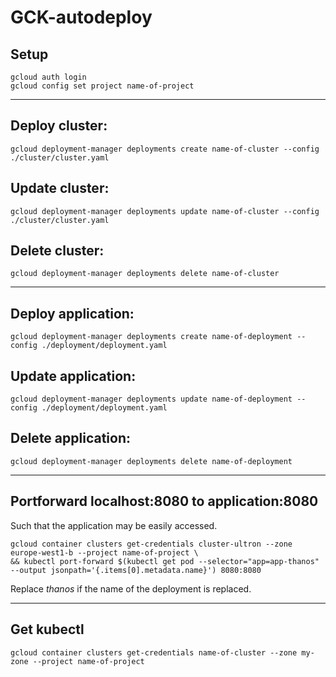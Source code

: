 # GCK-autodeploy

## Setup
```
gcloud auth login
gcloud config set project name-of-project
```

---

## Deploy cluster:
```gcloud deployment-manager deployments create name-of-cluster --config ./cluster/cluster.yaml```

## Update cluster:
```gcloud deployment-manager deployments update name-of-cluster --config ./cluster/cluster.yaml```

## Delete cluster:
```gcloud deployment-manager deployments delete name-of-cluster```

---

## Deploy application:
```gcloud deployment-manager deployments create name-of-deployment --config ./deployment/deployment.yaml```

## Update application:
```gcloud deployment-manager deployments update name-of-deployment --config ./deployment/deployment.yaml```

## Delete application:
```gcloud deployment-manager deployments delete name-of-deployment```

---

## Portforward localhost:8080 to application:8080
Such that the application may be easily accessed.
```
gcloud container clusters get-credentials cluster-ultron --zone europe-west1-b --project name-of-project \
&& kubectl port-forward $(kubectl get pod --selector="app=app-thanos" --output jsonpath='{.items[0].metadata.name}') 8080:8080
```

Replace *thanos* if the name of the deployment is replaced.

---

## Get kubectl
```gcloud container clusters get-credentials name-of-cluster --zone my-zone --project name-of-project```